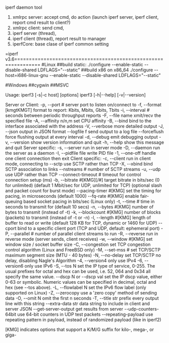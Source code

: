 iperf daemon tool

1. xmlrpc server: accept cmd, do action (launch iperf server, iperf client, report cmd result to client?)
2. xmlrpc client: send cmd,
3. iperf server (thread),
4. iperf client (thread), report result to manager
5. iperfCore: base clase of iperf common setting

=iperf v3.6===============================================================
#Linux
##build static:
    ./configure --enable-static --disable-shared LDFLAGS="--static"
##build x86 on x86_64
    ./configure --host=i686-linux-gnu --enable-static --disable-shared LDFLAGS="--static"

#Windows
##cygwin
##MSVC

Usage: iperf3 [-s|-c host] [options]
       iperf3 [-h|--help] [-v|--version]

Server or Client:
  -p, --port      #         server port to listen on/connect to
  -f, --format   [kmgtKMGT] format to report: Kbits, Mbits, Gbits, Tbits
  -i, --interval  #         seconds between periodic throughput reports
  -F, --file name           xmit/recv the specified file
  -A, --affinity n/n,m      set CPU affinity
  -B, --bind      <host>    bind to the interface associated with the address <host>
  -V, --verbose             more detailed output
  -J, --json                output in JSON format
  --logfile f               send output to a log file
  --forceflush              force flushing output at every interval
  -d, --debug               emit debugging output
  -v, --version             show version information and quit
  -h, --help                show this message and quit
Server specific:
  -s, --server              run in server mode
  -D, --daemon              run the server as a daemon
  -I, --pidfile file        write PID file
  -1, --one-off             handle one client connection then exit
Client specific:
  -c, --client    <host>    run in client mode, connecting to <host>
  --sctp                    use SCTP rather than TCP
  -X, --xbind <name>        bind SCTP association to links
  --nstreams      #         number of SCTP streams
  -u, --udp                 use UDP rather than TCP
  --connect-timeout #       timeout for control connection setup (ms)
  -b, --bitrate #[KMG][/#]  target bitrate in bits/sec (0 for unlimited)
                            (default 1 Mbit/sec for UDP, unlimited for TCP)
                            (optional slash and packet count for burst mode)
  --pacing-timer #[KMG]     set the timing for pacing, in microseconds (default 1000)
  --fq-rate #[KMG]          enable fair-queuing based socket pacing in
                            bits/sec (Linux only)
  -t, --time      #         time in seconds to transmit for (default 10 secs)
  -n, --bytes     #[KMG]    number of bytes to transmit (instead of -t)
  -k, --blockcount #[KMG]   number of blocks (packets) to transmit (instead of -t or -n)
  -l, --length    #[KMG]    length of buffer to read or write
                            (default 128 KB for TCP, dynamic or 1460 for UDP)
  --cport         <port>    bind to a specific client port (TCP and UDP, default: ephemeral port)
  -P, --parallel  #         number of parallel client streams to run
  -R, --reverse             run in reverse mode (server sends, client receives)
  -w, --window    #[KMG]    set window size / socket buffer size
  -C, --congestion <algo>   set TCP congestion control algorithm (Linux and FreeBSD only)
  -M, --set-mss   #         set TCP/SCTP maximum segment size (MTU - 40 bytes)
  -N, --no-delay            set TCP/SCTP no delay, disabling Nagle's Algorithm
  -4, --version4            only use IPv4
  -6, --version6            only use IPv6
  -S, --tos N               set the IP type of service, 0-255.
                            The usual prefixes for octal and hex can be used,
                            i.e. 52, 064 and 0x34 all specify the same value.
  --dscp N or --dscp val    set the IP dscp value, either 0-63 or symbolic.
                            Numeric values can be specified in decimal,
                            octal and hex (see --tos above).
  -L, --flowlabel N         set the IPv6 flow label (only supported on Linux)
  -Z, --zerocopy            use a 'zero copy' method of sending data
  -O, --omit N              omit the first n seconds
  -T, --title str           prefix every output line with this string
  --extra-data str          data string to include in client and server JSON
  --get-server-output       get results from server
  --udp-counters-64bit      use 64-bit counters in UDP test packets
  --repeating-payload       use repeating pattern in payload, instead of
                            randomized payload (like in iperf2)

[KMG] indicates options that support a K/M/G suffix for kilo-, mega-, or giga-

